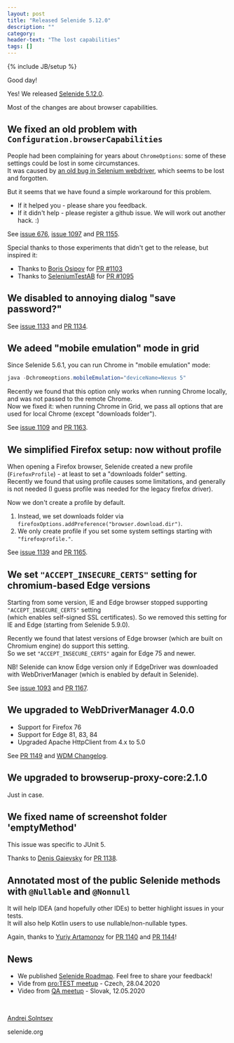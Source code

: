 ```yaml
---
layout: post
title: "Released Selenide 5.12.0"
description: ""
category:
header-text: "The lost capabilities"
tags: []
---
```

{% include JB/setup %}

Good day!

Yes! We released [Selenide 5.12.0](https://github.com/selenide/selenide/milestone/95?closed=1). 

Most of the changes are about browser capabilities.  

## We fixed an old problem with `Configuration.browserCapabilities`

People had been complaining for years about `ChromeOptions`: some of these settings could be lost in some circumstances.   
It was caused by [an old bug in Selenium webdriver](https://github.com/SeleniumHQ/selenium/issues/5279), which seems to be lost and forgotten.   

But it seems that we have found a simple workaround for this problem.     
* If it helped you - please share you feedback.  
* If it didn't help - please register a github issue. We will work out another hack. :) 

See [issue 676](https://github.com/selenide/selenide/issues/676), [issue 1097](https://github.com/selenide/selenide/issues/1097)
 and [PR 1155](https://github.com/selenide/selenide/pull/1155).

Special thanks to those experiments that didn't get to the release, but inspired it:
  * Thanks to [Boris Osipov](https://github.com/BorisOsipov) for [PR #1103](https://github.com/selenide/selenide/pull/1103) 
  * Thanks to [SeleniumTestAB](https://github.com/SeleniumTestAB) for [PR #1095](https://github.com/selenide/selenide/pull/1095)


## We disabled to annoying dialog "save password?"

See [issue 1133](https://github.com/selenide/selenide/issues/1133) and [PR 1134](https://github.com/selenide/selenide/pull/1134).

## We adeed "mobile emulation" mode in grid

Since Selenide 5.6.1, you can run Chrome in "mobile emulation" mode:
```java
java -Dchromeoptions.mobileEmulation="deviceName=Nexus 5"
```

Recently we found that this option only works when running Chrome locally, and was not passed to the remote Chrome.  
Now we fixed it: when running Chrome in Grid, we pass all options that are used for local Chrome (except "downloads folder"). 

See [issue 1109](https://github.com/selenide/selenide/issues/1109) and [PR 1163](https://github.com/selenide/selenide/pull/1163).


## We simplified Firefox setup: now without profile

When opening a Firefox browser, Selenide created a new profile (`FirefoxProfile`) - at least to set a "downloads folder" setting.  
Recently we found that using profile causes some limitations, and generally is not needed (I guess profile was needed for the legacy firefox driver).  

Now we don't create a profile by default.
1. Instead, we set downloads folder via `firefoxOptions.addPreference("browser.download.dir")`.
2. We only create profile if you set some system settings starting with `"firefoxprofile."`. 

See [issue 1139](https://github.com/selenide/selenide/issues/1139) and [PR 1165](https://github.com/selenide/selenide/pull/1165).


## We set `"ACCEPT_INSECURE_CERTS"` setting for chromium-based Edge versions

Starting from some version, IE and Edge browser stopped supporting `"ACCEPT_INSECURE_CERTS"` setting  
(which enables self-signed SSL certificates). So we removed this setting for IE and Edge (starting from Selenide 5.9.0).  

Recently we found that latest versions of Edge browser (which are built on Chromium engine) do support this setting.    
So we set `"ACCEPT_INSECURE_CERTS"` again for Edge 75 and newer. 

NB! Selenide can know Edge version only if EdgeDriver was downloaded with WebDriverManager (which is enabled by default in Selenide).  

See [issue 1093](https://github.com/selenide/selenide/issues/1093) and [PR 1167](https://github.com/selenide/selenide/pull/1167).


## We upgraded to WebDriverManager 4.0.0

* Support for Firefox 76
* Support for Edge 81, 83, 84
* Upgraded Apache HttpClient from 4.x to 5.0

See [PR 1149](https://github.com/selenide/selenide/pull/1149) and [WDM Changelog](https://github.com/bonigarcia/webdrivermanager/blob/master/CHANGELOG.md).

## We upgraded to browserup-proxy-core:2.1.0

Just in case. 


## We fixed name of screenshot folder 'emptyMethod'

This issue was specific to JUnit 5.  

Thanks to [Denis Gaievsky](https://github.com/dengayevskiy-sb) for [PR 1138](https://github.com/selenide/selenide/pull/1138).


## Annotated most of the public Selenide methods with `@Nullable` and `@Nonnull`

It will help IDEA (and hopefully other IDEs) to better highlight issues in your tests.   
It will also help Kotlin users to use nullable/non-nullable types. 

Again, thanks to [Yuriy Artamonov](https://github.com/jreznot) for 
 [PR 1140](https://github.com/selenide/selenide/pull/1140) and [PR 1144](https://github.com/selenide/selenide/pull/1144)!



## News

* We published [Selenide Roadmap](https://github.com/selenide/selenide/wiki/Selenide-Roadmap). Feel free to share your feedback!
* Vide from [pro:TEST meetup](https://www.youtube.com/watch?v=1d-nKyeTH2Y) - Czech, 28.04.2020
* Video from [QA meetup](https://www.youtube.com/watch?v=aFqZ6dbUJIw&feature=emb_logo) - Slovak, 12.05.2020

<br>

[Andrei Solntsev](http://asolntsev.github.io/)

selenide.org
